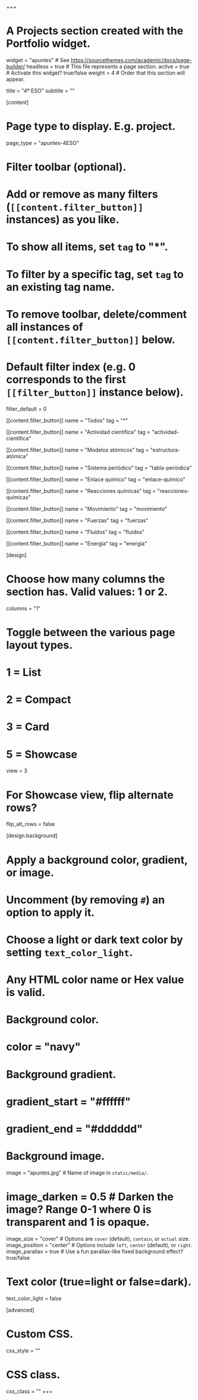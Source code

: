 +++
# A Projects section created with the Portfolio widget.
widget = "apuntes"  # See https://sourcethemes.com/academic/docs/page-builder/
headless = true  # This file represents a page section.
active = true  # Activate this widget? true/false
weight = 4  # Order that this section will appear.

title = "4º ESO"
subtitle = ""

[content]
  # Page type to display. E.g. project.
  page_type = "apuntes-4ESO"
  
  # Filter toolbar (optional).
  # Add or remove as many filters (`[[content.filter_button]]` instances) as you like.
  # To show all items, set `tag` to "*".
  # To filter by a specific tag, set `tag` to an existing tag name.
  # To remove toolbar, delete/comment all instances of `[[content.filter_button]]` below.
  
  # Default filter index (e.g. 0 corresponds to the first `[[filter_button]]` instance below).
  filter_default = 0
  
  [[content.filter_button]]
    name = "Todos"
    tag = "*"
		
  [[content.filter_button]]
    name = "Actividad científica"
    tag = "actividad-científica"
	
  [[content.filter_button]]
    name = "Modelos atómicos"
    tag = "estructura-atómica"
	
  [[content.filter_button]]
    name = "Sistema periódico"
    tag = "tabla-periódica"	
	
  [[content.filter_button]]
    name = "Enlace químico"
    tag = "enlace-químico"	
	
  [[content.filter_button]]
    name = "Reacciones químicas"
    tag = "reacciones-químicas"			
	
  [[content.filter_button]]
    name = "Movimiento"
    tag = "movimiento"		
	
  [[content.filter_button]]
    name = "Fuerzas"
    tag = "fuerzas"						
	
  [[content.filter_button]]
    name = "Fluidos"
    tag = "fluidos"	
	
  [[content.filter_button]]
    name = "Energía"
    tag = "energía"	 											

[design]
  # Choose how many columns the section has. Valid values: 1 or 2.
  columns = "1"

  # Toggle between the various page layout types.
  #   1 = List
  #   2 = Compact
  #   3 = Card
  #   5 = Showcase
  view = 3

  # For Showcase view, flip alternate rows?
  flip_alt_rows = false

[design.background]
  # Apply a background color, gradient, or image.
  #   Uncomment (by removing `#`) an option to apply it.
  #   Choose a light or dark text color by setting `text_color_light`.
  #   Any HTML color name or Hex value is valid.

  # Background color.
  # color = "navy"
  
  # Background gradient.
  # gradient_start = "#ffffff"
  # gradient_end = "#dddddd"
  
  # Background image.
  image = "apuntes.jpg"  # Name of image in `static/media/`.
  # image_darken = 0.5  # Darken the image? Range 0-1 where 0 is transparent and 1 is opaque.
  image_size = "cover"  #  Options are `cover` (default), `contain`, or `actual` size.
  image_position = "center"  # Options include `left`, `center` (default), or `right`.
  image_parallax = true  # Use a fun parallax-like fixed background effect? true/false
  
  # Text color (true=light or false=dark).
  text_color_light = false
  
[advanced]
 # Custom CSS. 
 css_style = ""
 
 # CSS class.
 css_class = ""
+++

